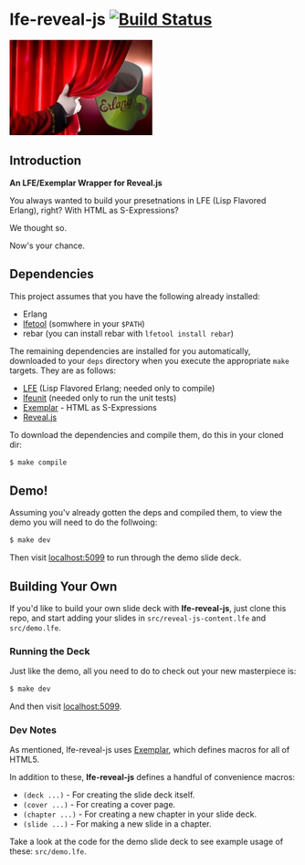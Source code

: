 # lfe-reveal-js [![Build Status](https://travis-ci.org/lfe/lfe-reveal-js.png?branch=master)](https://travis-ci.org/lfe/lfe-reveal-js)

<img src="resources/images/logo-reveal-lfe-tiny.png"/>


## Introduction

**An LFE/Exemplar Wrapper for Reveal.js**

You always wanted to build your presetnations in LFE (Lisp Flavored Erlang),
right? With HTML as S-Expressions?

We thought so.

Now's your chance.


## Dependencies


This project assumes that you have the following already installed:
* Erlang
* [lfetool](https://github.com/lfe/lfetool) (somwhere in your ``$PATH``)
* rebar (you can install rebar with ``lfetool install rebar``)

The remaining dependencies are installed for you automatically, downloaded
to your ``deps`` directory when you execute the appropriate ``make`` targets.
They are as follows:

* [LFE](https://github.com/rvirding/lfe) (Lisp Flavored Erlang; needed only
  to compile)
* [lfeunit](https://github.com/lfe/lfeunit) (needed only to run the unit
  tests)
* [Exemplar](https://github.com/lfe/exemplar) - HTML as S-Expressions
* [Reveal.js](https://github.com/hakimel/reveal.js)

To download the dependencies and compile them, do this in your cloned dir:

```bash
$ make compile
```


## Demo!

Assuming you'v already gotten the deps and compiled them, to view the demo
you will need to do the follwoing:

```bash
$ make dev
```

Then visit [localhost:5099](http://localhost:5099) to run through the demo
slide deck.


## Building Your Own

If you'd like to build your own slide deck with **lfe-reveal-js**, just clone
this repo, and start adding your slides in ``src/reveal-js-content.lfe`` and
``src/demo.lfe``.


### Running the Deck

Just like the demo, all you need to do to check out your new masterpiece is:

```bash
$ make dev
```

And then visit [localhost:5099](http://localhost:5099).


### Dev Notes

As mentioned, lfe-reveal-js uses [Exemplar](https://github.com/lfe/exemplar),
which defines macros for all of HTML5.

In addition to these, **lfe-reveal-js** defines a handful of convenience
macros:

* ``(deck ...)`` - For creating the slide deck itself.
* ``(cover ...)`` - For creating a cover page.
* ``(chapter ...)`` - For creating a new chapter in your slide deck.
* ``(slide ...)`` - For making a new slide in a chapter.

Take a look at the code for the demo slide deck to see example usage of
these: ``src/demo.lfe``.
